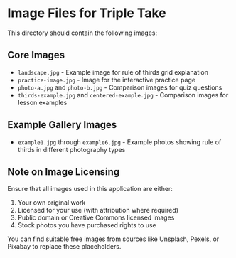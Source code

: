 # Image Files for Triple Take

This directory should contain the following images:

## Core Images

- `landscape.jpg` - Example image for rule of thirds grid explanation
- `practice-image.jpg` - Image for the interactive practice page
- `photo-a.jpg` and `photo-b.jpg` - Comparison images for quiz questions
- `thirds-example.jpg` and `centered-example.jpg` - Comparison images for lesson examples

## Example Gallery Images

- `example1.jpg` through `example6.jpg` - Example photos showing rule of thirds in different photography types

## Note on Image Licensing

Ensure that all images used in this application are either:

1. Your own original work
2. Licensed for your use (with attribution where required)
3. Public domain or Creative Commons licensed images
4. Stock photos you have purchased rights to use

You can find suitable free images from sources like Unsplash, Pexels, or Pixabay to replace these placeholders.

